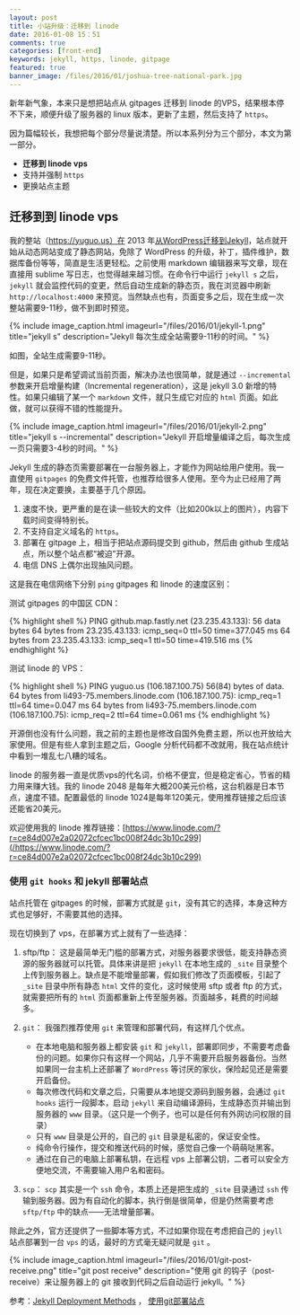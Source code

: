 ```yaml
---
layout: post
title: 小站升级：迁移到 linode
date: 2016-01-08 15：51
comments: true
categories: [front-end]
keywords: jekyll, https, linode, gitpage
featured: true
banner_image: /files/2016/01/joshua-tree-national-park.jpg
---
```


新年新气象，本来只是想把站点从 gitpages 迁移到 linode 的VPS，结果根本停不下来，顺便升级了服务器的 linux 版本，更新了主题，然后支持了 `https`。

<!--more-->

因为篇幅较长，我想把每个部分尽量说清楚。所以本系列分为三个部分，本文为第一部分。

- **迁移到 linode vps**
- 支持并强制 `https`
- 更换站点主题

## 迁移到到 linode vps

我的整站（https://yuguo.us）在 2013 年[从WordPress迁移到Jekyll](/weblog/github-page-to-amazon-s3/)，站点就开始从动态网站变成了静态网站，免除了 WordPress 的升级，补丁，插件维护，数据库备份等等，简直是生活更轻松。之前使用 markdown 编辑器来写文章，现在直接用 sublime 写日志，也觉得越来越习惯。在命令行中运行 `jekyll s` 之后，`jekyll` 就会监控代码的变更，然后自动生成新的静态页，我在浏览器中刷新 `http://localhost:4000` 来预览。当然缺点也有，页面变多之后，现在生成一次整站需要9-11秒，做不到即时预览。

{% include image_caption.html imageurl="/files/2016/01/jekyll-1.png" title="jekyll s" description="Jekyll 每次生成全站需要9-11秒的时间。" %}

如图，全站生成需要9-11秒。

但是，如果只是希望调试当前页面，解决办法也很简单，就是通过 `--incremental` 参数来开启增量构建（Incremental regeneration），这是 jekyll 3.0 新增的特性。如果只编辑了某一个 `markdown` 文件，就只生成它对应的 `html` 页面。如此做，就可以获得不错的性能提升。

{% include image_caption.html imageurl="/files/2016/01/jekyll-2.png" title="jekyll s --incremental" description="Jekyll 开启增量编译之后，每次生成一页只需要3-4秒的时间。" %}

Jekyll 生成的静态页需要部署在一台服务器上，才能作为网站给用户使用。我一直使用 `gitpages` 的免费文件托管，也推荐给很多人使用。至今为止已经用了两年，现在决定要换，主要基于几个原因。

1. 速度不快，更严重的是在读一些较大的文件（比如200k以上的图片），内容下载时间变得特别长。
2. 不支持自定义域名的 `https`。
3. 部署在 gitpage 上，相当于把站点源码提交到 github，然后由 github 生成站点，所以整个站点都“被迫”开源。
4. 电信 DNS 上偶尔出现抽风问题。

这是我在电信网络下分别 `ping` gitpages 和 linode 的速度区别：

测试 gitpages 的中国区 CDN：

{% highlight shell %}
PING github.map.fastly.net (23.235.43.133): 56 data bytes
64 bytes from 23.235.43.133: icmp_seq=0 ttl=50 time=377.045 ms
64 bytes from 23.235.43.133: icmp_seq=1 ttl=50 time=419.516 ms
{% endhighlight %}

测试 linode 的 VPS：

{% highlight shell %}
PING yuguo.us (106.187.100.75) 56(84) bytes of data.
64 bytes from li493-75.members.linode.com (106.187.100.75): icmp_req=1 ttl=64 time=0.047 ms
64 bytes from li493-75.members.linode.com (106.187.100.75): icmp_req=2 ttl=64 time=0.061 ms
{% endhighlight %}

开源倒也没有什么问题，我之前的主题也是修改自国外免费主题，所以也开放给大家使用。但是有些人拿到主题之后，Google 分析代码都不改就用，我在站点统计中看到一堆乱七八糟的域名。

linode 的服务器一直是优质vps的代名词，价格不便宜，但是稳定省心，节省的精力用来赚大钱。我的 linode 2048 是每年大概200美元价格，这台机器是日本节点，速度不错。配置最低的 linode 1024是每年120美元，使用推荐链接之后应该还能省20美元。

欢迎使用我的 linode 推荐链接：[https://www.linode.com/?r=ce84d007e2a02072cfcec1bc008f24dc3b10c299](/https://www.linode.com/?r=ce84d007e2a02072cfcec1bc008f24dc3b10c299)

### 使用 `git hooks` 和 jekyll 部署站点

站点托管在 gitpages 的时候，部署方式就是 `git`，没有其它的选择，本身这种方式也足够好，不需要其他的选择。

现在切换到了 vps，在部署方式上就有了一些选择：

1. sftp/ftp： 这是最简单无门槛的部署方式，对服务器要求很低，能支持静态资源的服务器就可以托管。具体来讲是把  `jekyll` 在本地生成的 `_site` 目录整个上传到服务器上。缺点是不能增量部署，假如我们修改了页面模板，引起了 `_site` 目录中所有静态 `html` 文件的变化，这时候使用 sftp 或者 ftp 的方式，就需要把所有的 `html` 页面都重新上传至服务器。页面越多，耗费的时间越多。

2. `git`： 我强烈推荐使用 `git` 来管理和部署代码，有这样几个优点。
	- 在本地电脑和服务器上都安装 `git` 和 `jekyll`，部署即同步，不需要考虑备份的问题。如果你只有这样一个网站，几乎不需要开启服务器备份。当然如果同一台主机上还部署了 `WordPress` 等讨厌的家伙，保险起见还是需要开启备份。
	- 每次修改代码和文章之后，只需要从本地提交源码到服务器，会通过 `git hooks` 运行一段脚本，启动 `jekyll` 来自动编译源码，生成静态页并输出到服务器的 `www` 目录。（这只是一个例子，也可以是任何有外网访问权限的目录）
	- 只有 `www` 目录是公开的，自己的 `git` 目录是私密的，保证安全性。
	- 纯命令行操作，提交和推送代码的时候，感觉自己像一个萌萌哒黑客。
	- 通过在自己的电脑上部署私钥，在远程 vps 上部署公钥，二者可以安全方便地交流，不需要输入用户名和密码。

3. `scp`： `scp` 其实是一个 `ssh` 命令，本质上还是把生成的 `_site` 目录通过 `ssh` 传输到服务器。因为有自动化的脚本，执行倒是很简单，但是仍然需要考虑 `sftp/ftp` 中的缺点——无法增量部署。

除此之外，官方还提供了一些脚本等方式，不过如果你现在考虑把自己的 `jeyll` 站点部署到一台 `vps` 的话，最好的方式毫无疑问就是 `git` 。

{% include image_caption.html imageurl="/files/2016/01/git-post-receive.png" title="git post receive" description="使用 git 的钩子（post-receive）来让服务器上的 git 接收到代码之后自动运行 jekyll。" %}


参考：[Jekyll Deployment Methods](http://jekyllrb.com/docs/deployment-methods/) ， [使用git部署站点](/weblog/push-git-repository-to-server/)